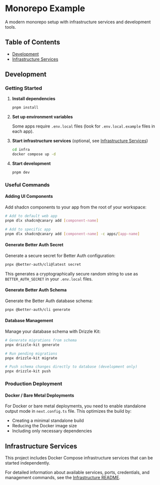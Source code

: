 # Monorepo Example

A modern monorepo setup with infrastructure services and development tools.

## Table of Contents

- [Development](#development)
- [Infrastructure Services](#infrastructure-services)

## Development

### Getting Started

1. **Install dependencies**

   ```bash
   pnpm install
   ```

2. **Set up environment variables**

   Some apps require `.env.local` files (look for `.env.local.example` files in each app).

3. **Start infrastructure services** (optional, see [Infrastructure Services](#infrastructure-services))

   ```bash
   cd infra
   docker compose up -d
   ```

4. **Start development**

   ```bash
   pnpm dev
   ```

### Useful Commands

#### Adding UI Components

Add shadcn components to your app from the root of your workspace:

```bash
# Add to default web app
pnpm dlx shadcn@canary add [component-name]

# Add to specific app
pnpm dlx shadcn@canary add [component-name] -c apps/[app-name]
```

#### Generate Better Auth Secret

Generate a secure secret for Better Auth configuration:

```bash
pnpx @better-auth/cli@latest secret
```

This generates a cryptographically secure random string to use as `BETTER_AUTH_SECRET` in your `.env.local` files.

#### Generate Better Auth Schema

Generate the Better Auth database schema:

```bash
pnpx @better-auth/cli generate
```

#### Database Management

Manage your database schema with Drizzle Kit:

```bash
# Generate migrations from schema
pnpx drizzle-kit generate

# Run pending migrations
pnpx drizzle-kit migrate

# Push schema changes directly to database (development only)
pnpx drizzle-kit push
```

### Production Deployment

#### Docker / Bare Metal Deployments

For Docker or bare metal deployments, you need to enable standalone output mode in `next.config.ts` file. This optimizes the build by:

- Creating a minimal standalone build
- Reducing the Docker image size
- Including only necessary dependencies

## Infrastructure Services

This project includes Docker Compose infrastructure services that can be started independently.

For detailed information about available services, ports, credentials, and management commands, see the [Infrastructure README](infra/README.md).
